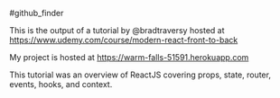 #github_finder

This is the output of a tutorial by @bradtraversy hosted at https://www.udemy.com/course/modern-react-front-to-back

My project is hosted at https://warm-falls-51591.herokuapp.com

This tutorial was an overview of ReactJS covering props, state, router, events, hooks, and context.
